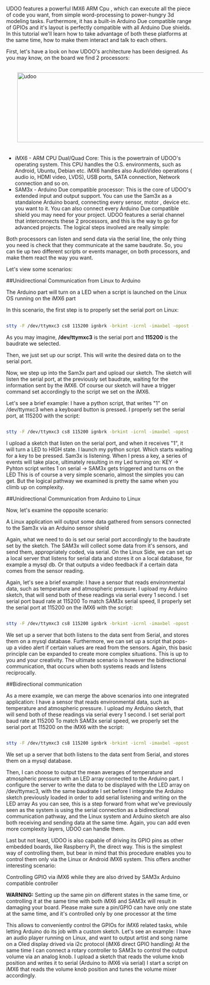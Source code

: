 UDOO features a powerful IMX6 ARM Cpu , which can execute all the piece of code you want, from simple word-processing to power-hungry 3d modeling tasks. Furthermore, it has a built-in Arduino Due compatible range of GPIOs and it's layout is perfectly compatible with all Arduino Due shields. In this tutorial we'll learn how to take advantage of both these platforms at the same time, how to make them interact and talk to each others.

First, let's have a look on how UDOO's architecture has been designed. As you may know, on the board we find 2 processors:

<br />

<img src="/docs/img/Udoo_imx6_sam3x.jpg" class="img-responsive pull-right" alt="udoo"  height="189px" width="600px" style="margin-bottom:20px; margin-left:30px;">

* iMX6 - ARM CPU Dual/Quad Core: This is the powertrain of UDOO's operating system. This CPU handles the O.S. environments, such as Android, Ubuntu, Debian etc. iMX6 handles also AudioVideo operations ( audio io, HDMI video, LVDS), USB ports, SATA connection, Network connection and so on.
* SAM3x - Arduino Due compatible processor: This is the core of UDOO's extended input and output support. You can use the Sam3x as a standalone Arduino board, connecting every sensor, motor , device etc. you want to it. You can also connect every Arduino Due compatible shield you may need for your project.
UDOO features a serial channel that interconnects these 2 processors, and this is the way to go for advanced projects. The logical steps involved are really simple:

Both processors can listen and send data via the serial line, the only thing you need is check that they communicate at the same baudrate. So, you can tie up two different scripts or events manager, on both processors, and make them react the way you want.

Let's view some scenarios:

##Unidirectional Communication from Linux to Arduino

The Arduino part will turn on a LED when a script is launched on the Linux OS running on the iMX6 part

In this scenario, the first step is to properly set the serial port on Linux:


```bash

stty -F /dev/ttymxc3 cs8 115200 ignbrk -brkint -icrnl -imaxbel -opost -onlcr -isig -icanon -iexten -echo -echoe -echok   -echoctl -echoke noflsh -ixon -crtscts

```

As you may imagine, **/dev/ttymxc3** is the serial port and **115200** is the baudrate we selected.

Then, we just set up our script. This will write the desired data on to the serial port.

Now, we step up into the Sam3x part and upload our sketch. The sketch will listen the serial port, at the previously set baudrate, waiting for the information sent by the iMX6. Of course our sketch will have a trigger command set accordingly to the script we set on the iMX6.

Let's see a brief example: I have a python script, that writes "1" on /dev/ttymxc3 when a keyboard button is pressed. I properly set the serial port, at 115200 with the script:

```bash

stty -F /dev/ttymxc3 cs8 115200 ignbrk -brkint -icrnl -imaxbel -opost -onlcr -isig -icanon -iexten -echo -echoe -echok -echoctl -echoke noflsh -ixon -crtscts

```

I upload a sketch that listen on the serial port, and when it receives "1", it will turn a LED to HIGH state. I launch my python script. Which starts waiting for a key to be pressed. Sam3x is listening. When I press a key, a series of events will take place, ultimately resulting in my Led turning on: KEY -> Pyhton script writes 1 on serial -> SAM3x gets triggered and turns on the LED This is of course a very simple scenario, almost the simples you can get. But the logical pathway we examined is pretty the same when you climb up on complexity.

##Unidirectional Communication from Arduino to Linux

Now, let's examine the opposite scenario:

A Linux application will output some data gathered from sensors connected to the Sam3x via an Arduino sensor shield

Again, what we need to do is set our serial port accordingly to the baudrate set by the sketch. The SAM3x will collect some data from it's sensors, and send them, appropriately coded, via serial. On the Linux Side, we can set up a local server that listens for serial data and stores it on a local database, for example a mysql db. Or that outputs a video feedback if a certain data comes from the sensor reading.

Again, let's see a brief example: I have a sensor that reads environmental data, such as temperature and atmospheric pressure. I upload my Arduino sketch, that will send both of these readings via serial every 1 second. I set serial port baud rate at 115200 To match SAM3x serial speed, II properly set the serial port at 115200 on the iMX6 with the script:

```bash

stty -F /dev/ttymxc3 cs8 115200 ignbrk -brkint -icrnl -imaxbel -opost -onlcr -isig -icanon -iexten -echo -echoe -echok -echoctl -echoke noflsh -ixon -crtscts 

```

We set up a server that both listens to the data sent from Serial, and stores them on a mysql database. Furthermore, we can set up a script that pops-up a video alert if certain values are read from the sensors. Again, this basic principle can be expanded to create more complex situations. This is up to you and your creativity. The ultimate scenario is however the bidirectional communication, that occurs when both systems reads and listens reciprocally.

##Bidirectional communication

As a mere example, we can merge the above scenarios into one integrated application: I have a sensor that reads environmental data, such as temperature and atmospheric pressure. I upload my Arduino sketch, that will send both of these readings via serial every 1 second. I set serial port baud rate at 115200 To match SAM3x serial speed, we properly set the serial port at 115200 on the iMX6 with the script:

```bash

stty -F /dev/ttymxc3 cs8 115200 ignbrk -brkint -icrnl -imaxbel -opost -onlcr -isig -icanon -iexten -echo -echoe -echok -echoctl -echoke noflsh -ixon -crtscts

```

We set up a server that both listens to the data sent from Serial, and stores them on a mysql database.

Then, I can choose to output the mean averages of temperature and atmospheric pressure with an LED array connected to the Arduino part. I configure the server to write the data to be displayed with the LED array on /dev/ttymxc3, with the same baudrate I set before I integrate the Arduino sketch previously loaded in order to add serial listening and writing on the LED array As you can see, this is a step forward from what we've previously seen as the system is using the serial connection as a bidirectional communication pathway, and the Linux system and Arduino sketch are also both receiving and sending data at the same time. Again, you can add even more complexity layers, UDOO can handle them.

Last but not least, UDOO is also capable of driving its GPIO pins as other embedded boards, like Raspberry Pi, the direct way. This is the simplest way of controlling them, but bear in mind that this procedure enables you to control them only via the Linux or Android iMX6 system. This offers another interesting scenario:

Controlling GPIO via iMX6 while they are also drived by SAM3x Arduino compatible controller

**WARNING:** Setting up the same pin on different states in the same time, or controlling it at the same time with both iMX6 and SAM3x will result in damaging your board. Please make sure a pin/GPIO can have only one state at the same time, and it's controlled only by one processor at the time

This allows to conveniently control the GPIOs for iMX6 related tasks, while letting Arduino do its job with a custom sketch. Let's see an example: I have an audio player running on Linux, and want to output artist and song name on a Oled display drived via i2c protocol (iMX6 direct GPIO handling) At the same time I can connect a rotary controller to SAM3x to control the output volume via an analog knob. I upload a sketch that reads the volume knob position and writes it to serial (Arduino to iMX6 via serial) I start a script on iMX6 that reads the volume knob position and tunes the volume mixer accordingly.







